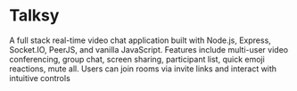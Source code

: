 # Talksy
A full stack real-time video chat application built with Node.js, Express, Socket.IO, PeerJS, and vanilla JavaScript. Features include multi-user video conferencing, group chat, screen sharing, participant list, quick emoji reactions, mute all. Users can join rooms via invite links and interact with intuitive controls 
